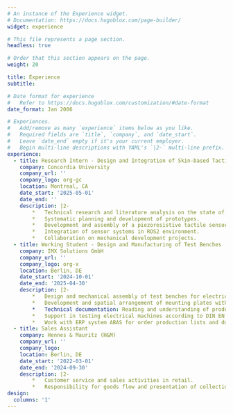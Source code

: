 ```yaml
---
# An instance of the Experience widget.
# Documentation: https://docs.hugoblox.com/page-builder/
widget: experience

# This file represents a page section.
headless: true

# Order that this section appears on the page.
weight: 20

title: Experience
subtitle:

# Date format for experience
#   Refer to https://docs.hugoblox.com/customization/#date-format
date_format: Jan 2006

# Experiences.
#   Add/remove as many `experience` items below as you like.
#   Required fields are `title`, `company`, and `date_start`.
#   Leave `date_end` empty if it's your current employer.
#   Begin multi-line descriptions with YAML's `|2-` multi-line prefix.
experience:
  - title: Research Intern - Design and Integration of Skin-based Tactile Sensors for Human-Robot Interactions
    company: Concordia University
    company_url: ''
    company_logo: org-gc
    location: Montreal, CA
    date_start: '2025-05-01'
    date_end: ''
    description: |2-
        *   Technical research and literature analysis on the state of the art of robotic skin technologies.
        *   Systematic planning and development of prototypes.
        *   Development and assembly of a piezoresistive tactile sensor with Arduino electronics.
        *   Integration of sensor systems in ROS2 environment.
        *   Collaboration on mechanical development projects.
  - title: Working Student - Design and Manufacturing of Test Benches
    company: IMX Solutions GmbH
    company_url: ''
    company_logo: org-x
    location: Berlin, DE
    date_start: '2024-10-01'
    date_end: '2025-04-30'
    description: |2-
        *   Design and mechanical assembly of test benches for electrical machines.
        *   Development and spatial arrangement of mounting plates with components.
        *   Technical documentation: Reading and understanding of production documents and electrical circuit diagrams.
        *   Support in testing electrical machines according to DIN EN 60204.
        *   Work with ERP system ABAS for order production lists and documentation.
  - title: Sales Assistant
    company: Hennes & Mauritz (H&M)
    company_url: ''
    company_logo: 
    location: Berlin, DE
    date_start: '2022-03-01'
    date_end: '2024-09-30'
    description: |2-
        *   Customer service and sales activities in retail.
        *   Responsibility for goods flow and presentation of collections.
design:
  columns: '1'
---
```

